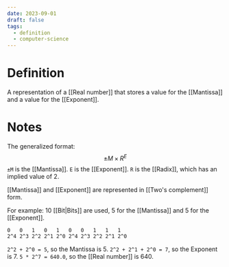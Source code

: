 ```yaml
---
date: 2023-09-01
draft: false
tags:
  - definition
  - computer-science
---
```

# Definition

A representation of a [[Real number]] that stores a value for the [[Mantissa]] and a value for the [[Exponent]].

# Notes

The generalized format:
$$\pm M \times R^E$$
`±M` is the [[Mantissa]]. `E` is the [[Exponent]]. `R` is the [[Radix]], which has an implied value of 2.

[[Mantissa]] and [[Exponent]] are represented in [[Two's complement]] form.

For example:
10 [[Bit|Bits]] are used, 5 for the [[Mantissa]] and 5 for the [[Exponent]].
```
0   0   1   0   1   0   0   1   1   1
2^4 2^3 2^2 2^1 2^0 2^4 2^3 2^2 2^1 2^0
```
`2^2 + 2^0 = 5`, so the Mantissa is 5. `2^2 + 2^1 + 2^0 = 7`, so the Exponent is 7. `5 * 2^7 = 640.0`, so the [[Real number]] is 640.